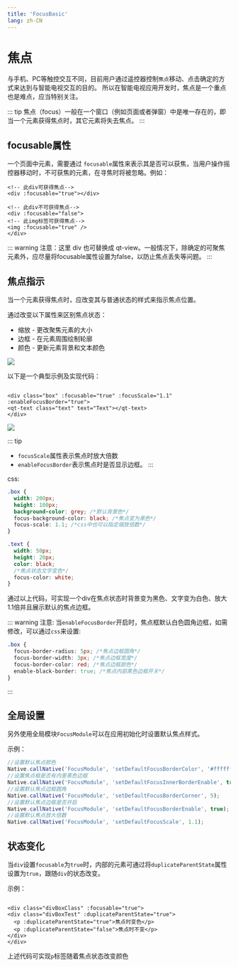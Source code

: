 ```yaml
---
title: 'FocusBasic'
lang: zh-CN
---
```


# 焦点

与手机、PC等触控交互不同，目前用户通过遥控器控制`焦点`移动、点击确定的方式来达到与智能电视交互的目的。 所以在智能电视应用开发时，焦点是一个重点也是难点，应当特别关注。

::: tip 焦点（focus）一般在一个窗口（例如页面或者弹窗）中是唯一存在的，即当一个元素获得焦点时，其它元素将失去焦点。
:::

## focusable属性

一个页面中元素，需要通过
`focusable`属性来表示其是否可以获焦，当用户操作摇控器移动时，不可获焦的元素，在寻焦时将被忽略。例如：

```vue
<!-- 此div可获得焦点-->
<div :focusable="true"></div>

<!-- 此div不可获得焦点-->
<div :focusable="false">
<!-- 此img标签可获得焦点-->
<img :focusable="true" />
</div>
```

::: warning 注意：这里 div 也可替换成 qt-view。一般情况下，除确定的可聚焦元素外，应尽量将focusable属性设置为false，以防止焦点丢失等问题。
:::

## 焦点指示

当一个元素获得焦点时，应改变其与普通状态的样式来指示焦点位置。

通过改变以下属性来区别焦点状态：

* 缩放 - 更改聚焦元素的大小
* 边框 - 在元素周围绘制轮廓
* 颜色 - 更新元素背景和文本颜色

<img src="/guide/focus/focus-style.png" />

以下是一个典型示例及实现代码：

```vue

<div class="box" :focusable="true" :focusScale="1.1" :enableFocusBorder="true">
<qt-text class="text" text="Text"></qt-text>
</div>
```

<img src="/guide/focus/list-auto-focus-2.png" />

::: tip

* `focusScale`属性表示焦点时放大倍数
* `enableFocusBorder`表示焦点时是否显示边框。
  :::

css:

```css
.box {
  width: 200px;
  height: 100px;
  background-color: grey; /*默认背景色*/
  focus-background-color: black; /*焦点变为黑色*/
  focus-scale: 1.1; /*css中也可以指定缩放倍数*/
}

.text {
  width: 50px;
  height: 20px;
  color: black;
  /*焦点状态文字变色*/
  focus-color: white;
}
```

通过以上代码，可实现一个div在焦点状态时背景变为黑色、文字变为白色、放大1.1倍并且展示默认的焦点边框。

::: warning 注意: 当`enableFocusBorder`开启时，焦点框默认白色圆角边框，如需修改，可以通过`css`来设置:

```css
.box {
  focus-border-radius: 5px; /*焦点边框圆角*/
  focus-border-width: 3px; /*焦点边框宽度*/
  focus-border-color: red; /*焦点边框颜色*/
  enable-black-border: true; /*焦点内部黑色边框开关*/
}

```

:::

## 全局设置

另外使用全局模块`FocusModule`可以在应用初始化时设置默认焦点样式。

示例：

```javascript
//设置默认焦点颜色
Native.callNative('FocusModule', 'setDefaultFocusBorderColor', '#ffffff');
//设置焦点框是否有内里黑色边框
Native.callNative('FocusModule', 'setDefaultFocusInnerBorderEnable', true);
//设置默认焦点边框圆角
Native.callNative('FocusModule', 'setDefaultFocusBorderCorner', 5);
//设置默认焦点边框是否开启
Native.callNative('FocusModule', 'setDefaultFocusBorderEnable', true);
//设置默认焦点放大倍数
Native.callNative('FocusModule', 'setDefaultFocusScale', 1.1);
```

## 状态变化

当`div`设置`focusable`为`true`时，内部的元素可通过将`duplicateParentState`属性设置为`true`，跟随`div`的状态改变。

示例：

```vue

<div class="divBoxClass" :focusable="true">
<div class="divBoxTest" :duplicateParentState="true">
  <p :duplicateParentState="true">焦点时变色</p>
  <p :duplicateParentState="false">焦点时不变</p>
</div>
</div>

```

上述代码可实现`p`标签随着焦点状态改变颜色
